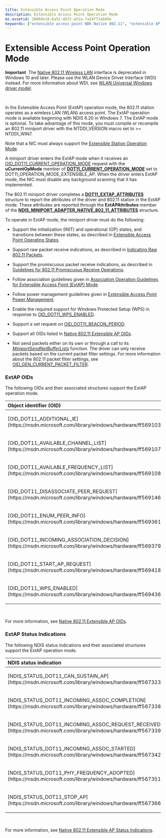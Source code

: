 ```yaml
---
title: Extensible Access Point Operation Mode
description: Extensible Access Point Operation Mode
ms.assetid: 38069e18-6a52-4b72-a51a-7a34f71a049a
keywords: ["extensible access point WDK Native 802.11", "extensible AP WDK Native 802.11", "ExtAP WDK Native 802.11"]
---
```


# Extensible Access Point Operation Mode


**Important**  The [Native 802.11 Wireless LAN](native-802-11-wireless-lan4.md) interface is deprecated in Windows 10 and later. Please use the WLAN Device Driver Interface (WDI) instead. For more information about WDI, see [WLAN Universal Windows driver model](wifi-universal-driver-model.md).

 

In the Extensible Access Point (ExtAP) operation mode, the 802.11 station operates as a wireless LAN (WLAN) access point. The ExtAP operation mode is available beginning with NDIS 6.20 in Windows 7. The ExtAP mode is optional. To take advantage of this mode, you must compile or recompile an 802.11 miniport driver with the NTDDI\_VERSION macro set to &gt;= NTDDI\_WIN7.

Note that a NIC must always support the [Extensible Station Operation Mode](extensible-station-operation-mode.md).

A miniport driver enters the ExtAP mode when it receives an [OID\_DOT11\_CURRENT\_OPERATION\_MODE](https://msdn.microsoft.com/library/windows/hardware/ff569132) request with the **uCurrentOpMode** member of [**DOT11\_CURRENT\_OPERATION\_MODE**](https://msdn.microsoft.com/library/windows/hardware/ff547678) set to DOT11\_OPERATION\_MODE\_EXTENSIBLE\_AP. When the driver enters ExtAP mode, the NIC must disable any background scanning that it has implemented.

The 802.11 miniport driver completes a [**DOT11\_EXTAP\_ATTRIBUTES**](https://msdn.microsoft.com/library/windows/hardware/ff547687) structure to report the attributes of the driver and 802.11 station in the ExtAP mode. These attributes are reported through the **ExtAPAttributes** member of the [**NDIS\_MINIPORT\_ADAPTER\_NATIVE\_802\_11\_ATTRIBUTES**](https://msdn.microsoft.com/library/windows/hardware/ff565926) structure.

To operate in ExtAP mode, the miniport driver must do the following:

-   Support the initialization (INIT) and operational (OP) states, and transitions between these states, as described in [Extensible Access Point Operating States](extensible-access-point-operating-states.md).

-   Support raw packet receive indications, as described in [Indicating Raw 802.11 Packets](indicating-raw-802-11-packets.md).

-   Support the promiscuous packet receive indications, as described in [Guidelines for 802.11 Promiscuous Receive Operations](guidelines-for-802-11-promiscuous-receive-operations.md).

-   Follow association guidelines given in [Association Operation Guidelines for Extensible Access Point (ExtAP) Mode](association-operation-guidelines-for-extensible-access-point--extap--m.md).

-   Follow power management guidelines given in [Extensible Access Point Power Management](extensible-access-point-power-management.md).

-   Enable the required support for Windows Protected Setup (WPS) in response to [OID\_DOT11\_WPS\_ENABLED](https://msdn.microsoft.com/library/windows/hardware/ff569436).

-   Support a set request on [OID\_DOT11\_BEACON\_PERIOD](https://msdn.microsoft.com/library/windows/hardware/ff569109).

-   Support all OIDs listed in [Native 802.11 Extensible AP OIDs](https://msdn.microsoft.com/library/windows/hardware/ff560596).

-   Not send packets either on its own or through a call to its [*MiniportSendNetBufferLists*](https://msdn.microsoft.com/library/windows/hardware/ff559440) function. The driver can only receive packets based on the current packet filter settings. For more information about the 802.11 packet filter settings, see [OID\_GEN\_CURRENT\_PACKET\_FILTER](https://msdn.microsoft.com/library/windows/hardware/ff569575).

### ExtAP OIDs

The following OIDs and their associated structures support the ExtAP operation mode.

<table>
<colgroup>
<col width="50%" />
<col width="50%" />
</colgroup>
<thead>
<tr class="header">
<th align="left">Object identifier (OID)</th>
<th align="left">Associated structure</th>
</tr>
</thead>
<tbody>
<tr class="odd">
<td align="left"><p>[OID_DOT11_ADDITIONAL_IE](https://msdn.microsoft.com/library/windows/hardware/ff569103)</p></td>
<td align="left"><p>[<strong>DOT11_ADDITIONAL_IE</strong>](https://msdn.microsoft.com/library/windows/hardware/ff547645)</p></td>
</tr>
<tr class="even">
<td align="left"><p>[OID_DOT11_AVAILABLE_CHANNEL_LIST](https://msdn.microsoft.com/library/windows/hardware/ff569107)</p></td>
<td align="left"><p>[<strong>DOT11_AVAILABLE_CHANNEL_LIST</strong>](https://msdn.microsoft.com/library/windows/hardware/ff547663)</p></td>
</tr>
<tr class="odd">
<td align="left"><p>[OID_DOT11_AVAILABLE_FREQUENCY_LIST](https://msdn.microsoft.com/library/windows/hardware/ff569108)</p></td>
<td align="left"><p>[<strong>DOT11_AVAILABLE_FREQUENCY_LIST</strong>](https://msdn.microsoft.com/library/windows/hardware/ff547664)</p></td>
</tr>
<tr class="even">
<td align="left"><p>[OID_DOT11_DISASSOCIATE_PEER_REQUEST](https://msdn.microsoft.com/library/windows/hardware/ff569146)</p></td>
<td align="left"><p>[<strong>DOT11_DISASSOCIATE_PEER_REQUEST</strong>](https://msdn.microsoft.com/library/windows/hardware/ff547681)</p></td>
</tr>
<tr class="odd">
<td align="left"><p>[OID_DOT11_ENUM_PEER_INFO](https://msdn.microsoft.com/library/windows/hardware/ff569361)</p></td>
<td align="left"><p>[<strong>DOT11_PEER_INFO_LIST</strong>](https://msdn.microsoft.com/library/windows/hardware/ff548719)</p></td>
</tr>
<tr class="even">
<td align="left"><p>[OID_DOT11_INCOMING_ASSOCIATION_DECISION](https://msdn.microsoft.com/library/windows/hardware/ff569379)</p></td>
<td align="left"><p>[<strong>DOT11_INCOMING_ASSOC_DECISION</strong>](https://msdn.microsoft.com/library/windows/hardware/ff548654)</p></td>
</tr>
<tr class="odd">
<td align="left"><p>[OID_DOT11_START_AP_REQUEST](https://msdn.microsoft.com/library/windows/hardware/ff569418)</p></td>
<td align="left"><p>(none)</p></td>
</tr>
<tr class="even">
<td align="left"><p>[OID_DOT11_WPS_ENABLED](https://msdn.microsoft.com/library/windows/hardware/ff569436)</p></td>
<td align="left"><p>(none)</p></td>
</tr>
</tbody>
</table>

 

For more information, see [Native 802.11 Extensible AP OIDs](https://msdn.microsoft.com/library/windows/hardware/ff560596).

### ExtAP Status Indications

The following NDIS status indications and their associated structures support the ExtAP operation mode.

<table>
<colgroup>
<col width="50%" />
<col width="50%" />
</colgroup>
<thead>
<tr class="header">
<th align="left">NDIS status indication</th>
<th align="left">Associated structure</th>
</tr>
</thead>
<tbody>
<tr class="odd">
<td align="left"><p>[NDIS_STATUS_DOT11_CAN_SUSTAIN_AP](https://msdn.microsoft.com/library/windows/hardware/ff567323)</p></td>
<td align="left"><p>[<strong>DOT11_CAN_SUSTAIN_AP_PARAMETERS</strong>](https://msdn.microsoft.com/library/windows/hardware/ff547671)</p></td>
</tr>
<tr class="even">
<td align="left"><p>[NDIS_STATUS_DOT11_INCOMING_ASSOC_COMPLETION](https://msdn.microsoft.com/library/windows/hardware/ff567338)</p></td>
<td align="left"><p>[<strong>DOT11_INCOMING_ASSOC_COMPLETION_PARAMETERS</strong>](https://msdn.microsoft.com/library/windows/hardware/ff548650)</p></td>
</tr>
<tr class="odd">
<td align="left"><p>[NDIS_STATUS_DOT11_INCOMING_ASSOC_REQUEST_RECEIVED](https://msdn.microsoft.com/library/windows/hardware/ff567339)</p></td>
<td align="left"><p>[<strong>DOT11_INCOMING_ASSOC_REQUEST_RECEIVED_PARAMETERS</strong>](https://msdn.microsoft.com/library/windows/hardware/ff548655)</p></td>
</tr>
<tr class="even">
<td align="left"><p>[NDIS_STATUS_DOT11_INCOMING_ASSOC_STARTED](https://msdn.microsoft.com/library/windows/hardware/ff567342)</p></td>
<td align="left"><p>[<strong>DOT11_INCOMING_ASSOC_STARTED_PARAMETERS</strong>](https://msdn.microsoft.com/library/windows/hardware/ff548663)</p></td>
</tr>
<tr class="odd">
<td align="left"><p>[NDIS_STATUS_DOT11_PHY_FREQUENCY_ADOPTED](https://msdn.microsoft.com/library/windows/hardware/ff567351)</p></td>
<td align="left"><p>[<strong>DOT11_PHY_FREQUENCY_ADOPTED_PARAMETERS</strong>](https://msdn.microsoft.com/library/windows/hardware/ff548735)</p></td>
</tr>
<tr class="even">
<td align="left"><p>[NDIS_STATUS_DOT11_STOP_AP](https://msdn.microsoft.com/library/windows/hardware/ff567366)</p></td>
<td align="left"><p>[<strong>DOT11_STOP_AP_PARAMETERS</strong>](https://msdn.microsoft.com/library/windows/hardware/ff548783)</p></td>
</tr>
</tbody>
</table>

 

For more information, see [Native 802.11 Extensible AP Status Indications](https://msdn.microsoft.com/library/windows/hardware/ff560598).

 

 





